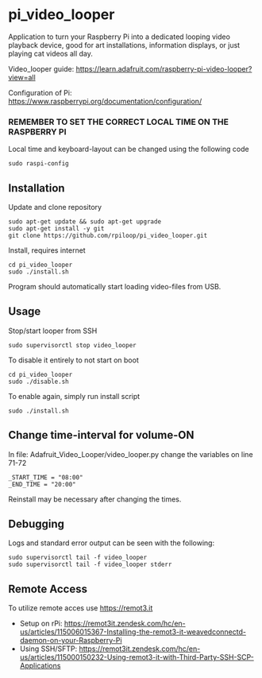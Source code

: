 # pi_video_looper
Application to turn your Raspberry Pi into a dedicated looping video playback device, good for art installations, information displays, or just playing cat videos all day.

Video_looper guide: https://learn.adafruit.com/raspberry-pi-video-looper?view=all

Configuration of Pi: https://www.raspberrypi.org/documentation/configuration/

### **REMEMBER TO SET THE CORRECT LOCAL TIME ON THE RASPBERRY PI**
Local time and keyboard-layout can be changed using the following code
```
sudo raspi-config
```

## Installation
Update and clone repository
```
sudo apt-get update && sudo apt-get upgrade
sudo apt-get install -y git
git clone https://github.com/rpiloop/pi_video_looper.git
```

Install, requires internet
```
cd pi_video_looper
sudo ./install.sh
```

Program should automatically start loading video-files from USB.

## Usage
Stop/start looper from SSH
```
sudo supervisorctl stop video_looper
```

To disable it entirely to not start on boot
```
cd pi_video_looper
sudo ./disable.sh
```
To enable again, simply run install script
```
sudo ./install.sh
```

## Change time-interval for volume-ON
In file: Adafruit_Video_Looper/video_looper.py change the variables on line 71-72
```
_START_TIME = "08:00"
_END_TIME = "20:00"
```
Reinstall may be necessary after changing the times.

## Debugging
Logs and standard error output can be seen with the following:
```
sudo supervisorctl tail -f video_looper
sudo supervisorctl tail -f video_looper stderr
```

## Remote Access
To utilize remote acces use https://remot3.it
- Setup on rPi: https://remot3it.zendesk.com/hc/en-us/articles/115006015367-Installing-the-remot3-it-weavedconnectd-daemon-on-your-Raspberry-Pi
- Using SSH/SFTP: https://remot3it.zendesk.com/hc/en-us/articles/115000150232-Using-remot3-it-with-Third-Party-SSH-SCP-Applications
